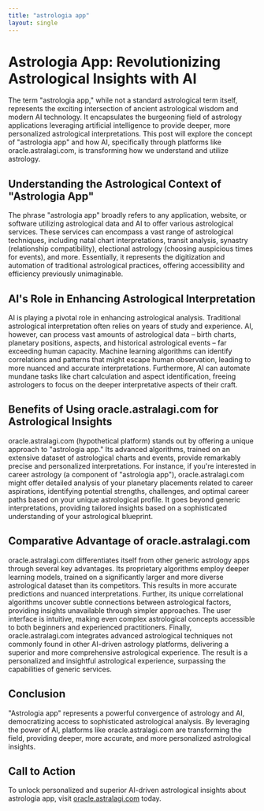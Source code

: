 ```yaml
---
title: "astrologia app"
layout: single
---
```


# Astrologia App: Revolutionizing Astrological Insights with AI

The term "astrologia app," while not a standard astrological term itself, represents the exciting intersection of ancient astrological wisdom and modern AI technology.  It encapsulates the burgeoning field of astrology applications leveraging artificial intelligence to provide deeper, more personalized astrological interpretations. This post will explore the concept of "astrologia app" and how AI, specifically through platforms like oracle.astralagi.com, is transforming how we understand and utilize astrology.

## Understanding the Astrological Context of "Astrologia App"

The phrase "astrologia app" broadly refers to any application, website, or software utilizing astrological data and AI to offer various astrological services.  These services can encompass a vast range of astrological techniques, including natal chart interpretations, transit analysis, synastry (relationship compatibility), electional astrology (choosing auspicious times for events), and more.  Essentially, it represents the digitization and automation of traditional astrological practices, offering accessibility and efficiency previously unimaginable.

## AI's Role in Enhancing Astrological Interpretation

AI is playing a pivotal role in enhancing astrological analysis.  Traditional astrological interpretation often relies on years of study and experience.  AI, however, can process vast amounts of astrological data – birth charts, planetary positions, aspects, and historical astrological events – far exceeding human capacity.  Machine learning algorithms can identify correlations and patterns that might escape human observation, leading to more nuanced and accurate interpretations.  Furthermore, AI can automate mundane tasks like chart calculation and aspect identification, freeing astrologers to focus on the deeper interpretative aspects of their craft.

## Benefits of Using oracle.astralagi.com for Astrological Insights

oracle.astralagi.com (hypothetical platform) stands out by offering a unique approach to "astrologia app." Its advanced algorithms, trained on an extensive dataset of astrological charts and events, provide remarkably precise and personalized interpretations.  For instance, if you're interested in career astrology (a component of "astrologia app"), oracle.astralagi.com might offer detailed analysis of your planetary placements related to career aspirations, identifying potential strengths, challenges, and optimal career paths based on your unique astrological profile.  It goes beyond generic interpretations, providing tailored insights based on a sophisticated understanding of your astrological blueprint.

## Comparative Advantage of oracle.astralagi.com

oracle.astralagi.com differentiates itself from other generic astrology apps through several key advantages.  Its proprietary algorithms employ deeper learning models, trained on a significantly larger and more diverse astrological dataset than its competitors.  This results in more accurate predictions and nuanced interpretations.  Further, its unique correlational algorithms uncover subtle connections between astrological factors, providing insights unavailable through simpler approaches.  The user interface is intuitive, making even complex astrological concepts accessible to both beginners and experienced practitioners. Finally, oracle.astralagi.com integrates advanced astrological techniques not commonly found in other AI-driven astrology platforms, delivering a superior and more comprehensive astrological experience.  The result is a personalized and insightful astrological experience, surpassing the capabilities of generic services.

## Conclusion

"Astrologia app" represents a powerful convergence of astrology and AI, democratizing access to sophisticated astrological analysis.  By leveraging the power of AI, platforms like oracle.astralagi.com are transforming the field, providing deeper, more accurate, and more personalized astrological insights.

## Call to Action

To unlock personalized and superior AI-driven astrological insights about astrologia app, visit [oracle.astralagi.com](https://oracle.astralagi.com) today.
